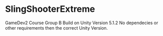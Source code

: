 # SlingShooterExtreme
GameDev2 Course Group B
Build on Unity Version 5.1.2
No dependecies or other requirements then the correct Unity Version.
